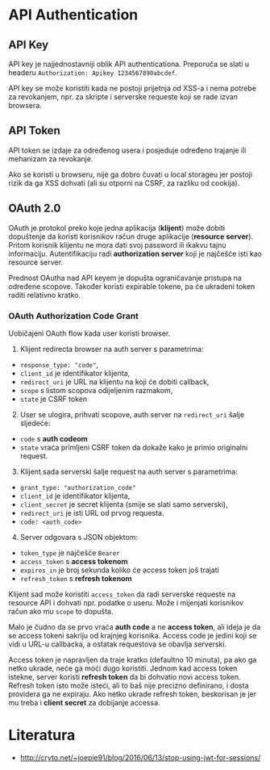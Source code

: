 # API Authentication

## API Key

API key je najjednostavniji oblik API authenticationa. Preporuča se slati u headeru `Authorization: Apikey 1234567890abcdef`.

API key se može koristiti kada ne postoji prijetnja od XSS-a i nema potrebe za revokanjem, npr. za skripte i serverske requeste koji se rade izvan browsera.

## API Token

API token se izdaje za određenog usera i posjeduje određeno trajanje ili mehanizam za revokanje.

Ako se koristi u browseru, nije ga dobro čuvati u local storageu jer postoji rizik da ga XSS dohvati (ali su otporni na CSRF, za razliku od cookija).

## OAuth 2.0

OAuth je protokol preko koje jedna aplikacija (**klijent**) može dobiti dopuštenje da koristi korisnikov račun druge aplikacije (**resource server**). Pritom korisnik klijentu ne mora dati svoj password ili ikakvu tajnu informaciju. Autentifikaciju radi **authorization server** koji je najčešće isti kao resource server.

Prednost OAutha nad API keyem je dopušta ograničavanje pristupa na određene scopove. Također koristi expirable tokene, pa će ukradeni token raditi relativno kratko.

### OAuth Authorization Code Grant

Uobičajeni OAuth flow kada user koristi browser.

1) Klijent redirecta browser na auth server s parametrima:
* `response_type: "code"`,
* `client_id` je identifikator klijenta,
* `redirect_uri` je URL na klijentu na koji će dobiti callback,
* `scope` s listom scopova odijeljenim razmakom,
* `state` je CSRF token

2) User se ulogira, prihvati scopove, auth server na `redirect_uri` šalje sljedeće:
* `code` s **auth codeom**
* `state` vraća primljeni CSRF token da dokaže kako je primio originalni request.

3) Klijent sada serverski šalje request na auth server s parametrima:
* `grant_type: "authorization_code"`
* `client_id` je identifikator klijenta,
* `client_secret` je secret klijenta (smije se slati samo serverski),
* `redirect_uri` je isti URL od prvog requesta.
* `code: <auth_code>`

4) Server odgovara s JSON objektom:
* `token_type` je najčešće `Bearer`
* `access_token` s **access tokenom**
* `expires_in` je broj sekunda koliko će access token još trajati
* `refresh_token` s **refresh tokenom**

Klijent sad može koristiti `access_token` da radi serverske requeste na resource API i dohvati npr. podatke o useru. Može i mijenjati korisnikov račun ako mu `scope` to dopušta.

Malo je čudno da se prvo vraća **auth code** a ne **access token**, ali ideja je da se access tokeni sakriju od krajnjeg korisnika. Access code je jedini koji se vidi u URL-u callbacka, a ostatak requestova se obavlja serverski.

Access token je napravljen da traje kratko (defaultno 10 minuta), pa ako ga netko ukrade, neće ga moći dugo koristiti. Jednom kad access token istekne, server koristi **refresh token** da bi dohvatio novi access token. Refresh token isto može isteći, ali to baš nije precizno definirano, i dosta providera ga ne expiraju. Ako netko ukrade refresh token, beskorisan je jer mu treba i **client secret** za dobijanje accessa.

# Literatura

* http://cryto.net/~joepie91/blog/2016/06/13/stop-using-jwt-for-sessions/

